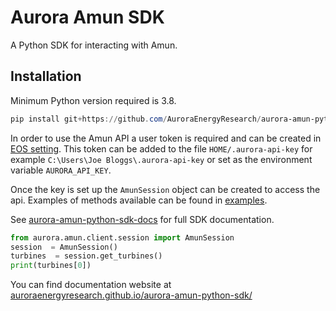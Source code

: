 # Aurora Amun SDK

A Python SDK for interacting with Amun.

## Installation

Minimum Python version required is 3.8.

```powershell
pip install git+https://github.com/AuroraEnergyResearch/aurora-amun-python-sdk
```

In order to use the Amun API a user token is required and can be created in [EOS setting](https://eos.auroraer.com/dragonfly/settings). This token can be added to the file `HOME/.aurora-api-key` for example `C:\Users\Joe Bloggs\.aurora-api-key` or set as the environment variable `AURORA_API_KEY`.

Once the key is set up the `AmunSession` object can be created to access the api. Examples of methods available can be found in [examples](examples).

See [aurora-amun-python-sdk-docs](https://auroraenergyresearch.github.io/aurora-amun-python-sdk-docs/) for full SDK documentation.

```python
from aurora.amun.client.session import AmunSession
session  = AmunSession()
turbines  = session.get_turbines()
print(turbines[0])
```

You can find documentation website at [auroraenergyresearch.github.io/aurora-amun-python-sdk/](https://auroraenergyresearch.github.io/aurora-amun-python-sdk/)